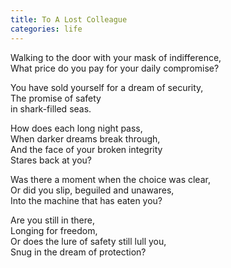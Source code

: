 ```yaml
---
title: To A Lost Colleague
categories: life
---
```

Walking to the door with your mask of indifference,  
What price do you pay for your daily compromise?

You have sold yourself for a dream of security,  
The promise of safety  
in shark-filled seas.

How does each long night pass,  
When darker dreams break through,  
And the face of your broken integrity  
Stares back at you?

Was there a moment when the choice was clear,  
Or did you slip, beguiled and unawares,  
Into the machine that has eaten you?

Are you still in there,  
Longing for freedom,  
Or does the lure of safety still lull you,  
Snug in the dream of protection?
